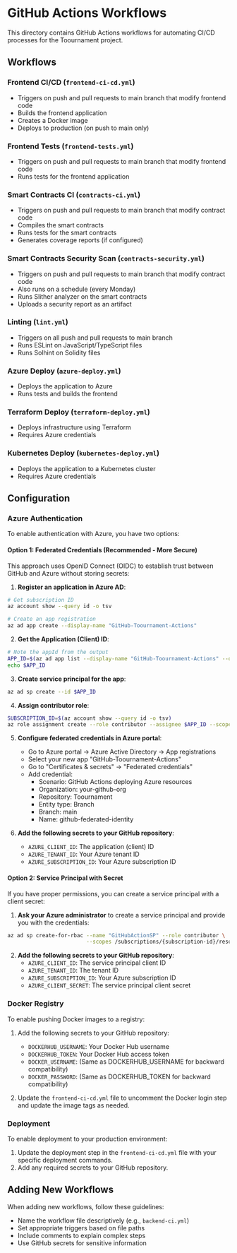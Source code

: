 # GitHub Actions Workflows

This directory contains GitHub Actions workflows for automating CI/CD processes for the Toournament project.

## Workflows

### Frontend CI/CD (`frontend-ci-cd.yml`)
- Triggers on push and pull requests to main branch that modify frontend code
- Builds the frontend application
- Creates a Docker image
- Deploys to production (on push to main only)

### Frontend Tests (`frontend-tests.yml`)
- Triggers on push and pull requests to main branch that modify frontend code
- Runs tests for the frontend application

### Smart Contracts CI (`contracts-ci.yml`)
- Triggers on push and pull requests to main branch that modify contract code
- Compiles the smart contracts
- Runs tests for the smart contracts
- Generates coverage reports (if configured)

### Smart Contracts Security Scan (`contracts-security.yml`)
- Triggers on push and pull requests to main branch that modify contract code
- Also runs on a schedule (every Monday)
- Runs Slither analyzer on the smart contracts
- Uploads a security report as an artifact

### Linting (`lint.yml`)
- Triggers on all push and pull requests to main branch
- Runs ESLint on JavaScript/TypeScript files
- Runs Solhint on Solidity files

### Azure Deploy (`azure-deploy.yml`)
- Deploys the application to Azure
- Runs tests and builds the frontend

### Terraform Deploy (`terraform-deploy.yml`) 
- Deploys infrastructure using Terraform
- Requires Azure credentials

### Kubernetes Deploy (`kubernetes-deploy.yml`)
- Deploys the application to a Kubernetes cluster
- Requires Azure credentials

## Configuration

### Azure Authentication
To enable authentication with Azure, you have two options:

#### Option 1: Federated Credentials (Recommended - More Secure)

This approach uses OpenID Connect (OIDC) to establish trust between GitHub and Azure without storing secrets:

1. **Register an application in Azure AD**:
```bash
# Get subscription ID
az account show --query id -o tsv

# Create an app registration
az ad app create --display-name "GitHub-Toournament-Actions"
```

2. **Get the Application (Client) ID**:
```bash
# Note the appId from the output
APP_ID=$(az ad app list --display-name "GitHub-Toournament-Actions" --query "[].appId" -o tsv)
echo $APP_ID
```

3. **Create service principal for the app**:
```bash
az ad sp create --id $APP_ID
```

4. **Assign contributor role**:
```bash
SUBSCRIPTION_ID=$(az account show --query id -o tsv)
az role assignment create --role contributor --assignee $APP_ID --scope /subscriptions/$SUBSCRIPTION_ID
```

5. **Configure federated credentials in Azure portal**:
   - Go to Azure portal → Azure Active Directory → App registrations
   - Select your new app "GitHub-Toournament-Actions"
   - Go to "Certificates & secrets" → "Federated credentials"
   - Add credential: 
     - Scenario: GitHub Actions deploying Azure resources
     - Organization: your-github-org
     - Repository: Toournament
     - Entity type: Branch
     - Branch: main
     - Name: github-federated-identity

6. **Add the following secrets to your GitHub repository**:
   - `AZURE_CLIENT_ID`: The application (client) ID
   - `AZURE_TENANT_ID`: Your Azure tenant ID
   - `AZURE_SUBSCRIPTION_ID`: Your Azure subscription ID

#### Option 2: Service Principal with Secret

If you have proper permissions, you can create a service principal with a client secret:

1. **Ask your Azure administrator** to create a service principal and provide you with the credentials:
```bash
az ad sp create-for-rbac --name "GitHubActionSP" --role contributor \
                         --scopes /subscriptions/{subscription-id}/resourceGroups/{resource-group}
```

2. **Add the following secrets to your GitHub repository**:
   - `AZURE_CLIENT_ID`: The service principal client ID
   - `AZURE_TENANT_ID`: The tenant ID
   - `AZURE_SUBSCRIPTION_ID`: Your Azure subscription ID
   - `AZURE_CLIENT_SECRET`: The service principal client secret

### Docker Registry
To enable pushing Docker images to a registry:

1. Add the following secrets to your GitHub repository:
   - `DOCKERHUB_USERNAME`: Your Docker Hub username
   - `DOCKERHUB_TOKEN`: Your Docker Hub access token
   - `DOCKER_USERNAME`: (Same as DOCKERHUB_USERNAME for backward compatibility)
   - `DOCKER_PASSWORD`: (Same as DOCKERHUB_TOKEN for backward compatibility)

2. Update the `frontend-ci-cd.yml` file to uncomment the Docker login step and update the image tags as needed.

### Deployment
To enable deployment to your production environment:

1. Update the deployment step in the `frontend-ci-cd.yml` file with your specific deployment commands.
2. Add any required secrets to your GitHub repository.

## Adding New Workflows

When adding new workflows, follow these guidelines:
- Name the workflow file descriptively (e.g., `backend-ci.yml`)
- Set appropriate triggers based on file paths
- Include comments to explain complex steps
- Use GitHub secrets for sensitive information
